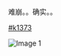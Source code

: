 难崩。。确实。。

[#k1373](https://e5n.cc/tags/k1373)

![Image 1](https://files.e5n.cc/media_attachments/files/114/809/897/236/911/129/original/ea080ca58b4bd311.jpg)